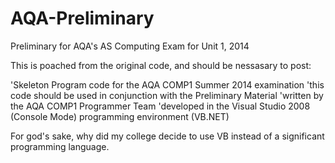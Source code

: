 AQA-Preliminary
===============

Preliminary for AQA's AS Computing Exam for Unit 1, 2014

This is poached from the original code, and should be nessasary to post:

'Skeleton Program code for the AQA COMP1 Summer 2014 examination
'this code should be used in conjunction with the Preliminary Material
'written by the AQA COMP1 Programmer Team
'developed in the Visual Studio 2008 (Console Mode) programming environment (VB.NET)

For god's sake, why did my college decide to use VB instead of a significant programming language.
